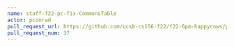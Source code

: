 ```yaml
---
name: staff-f22-pc-fix-CommonsTable
actor: pconrad
pull_request_url: https://github.com/ucsb-cs156-f22/f22-6pm-happycows/pull/37
pull_request_num: 37
---
```

